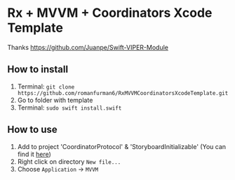 # Rx + MVVM + Coordinators Xcode Template
Thanks https://github.com/Juanpe/Swift-VIPER-Module

## How to install

1. Terminal: `git clone https://github.com/romanfurman6/RxMVVMCoordinatorsXcodeTemplate.git`
2. Go to folder with template
3. Terminal: `sudo swift install.swift`


## How to use

1. Add to project 'CoordinatorProtocol' & 'StoryboardInitializable' (You can find it [here](https://github.com/romanfurman6/RxMVVMCoordinatorsXcodeTemplate/tree/master/RequiredProtocols))
2. Right click on directory `New file...`
3. Choose `Application` -> `MVVM`
